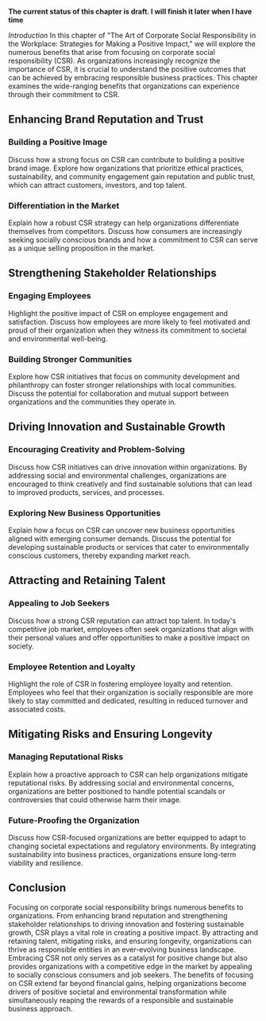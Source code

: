 **The current status of this chapter is draft. I will finish it later when I have time**

*Introduction* In this chapter of "The Art of Corporate Social Responsibility in the Workplace: Strategies for Making a Positive Impact," we will explore the numerous benefits that arise from focusing on corporate social responsibility (CSR). As organizations increasingly recognize the importance of CSR, it is crucial to understand the positive outcomes that can be achieved by embracing responsible business practices. This chapter examines the wide-ranging benefits that organizations can experience through their commitment to CSR.

Enhancing Brand Reputation and Trust
------------------------------------

### Building a Positive Image

Discuss how a strong focus on CSR can contribute to building a positive brand image. Explore how organizations that prioritize ethical practices, sustainability, and community engagement gain reputation and public trust, which can attract customers, investors, and top talent.

### Differentiation in the Market

Explain how a robust CSR strategy can help organizations differentiate themselves from competitors. Discuss how consumers are increasingly seeking socially conscious brands and how a commitment to CSR can serve as a unique selling proposition in the market.

Strengthening Stakeholder Relationships
---------------------------------------

### Engaging Employees

Highlight the positive impact of CSR on employee engagement and satisfaction. Discuss how employees are more likely to feel motivated and proud of their organization when they witness its commitment to societal and environmental well-being.

### Building Stronger Communities

Explore how CSR initiatives that focus on community development and philanthropy can foster stronger relationships with local communities. Discuss the potential for collaboration and mutual support between organizations and the communities they operate in.

Driving Innovation and Sustainable Growth
-----------------------------------------

### Encouraging Creativity and Problem-Solving

Discuss how CSR initiatives can drive innovation within organizations. By addressing social and environmental challenges, organizations are encouraged to think creatively and find sustainable solutions that can lead to improved products, services, and processes.

### Exploring New Business Opportunities

Explain how a focus on CSR can uncover new business opportunities aligned with emerging consumer demands. Discuss the potential for developing sustainable products or services that cater to environmentally conscious customers, thereby expanding market reach.

Attracting and Retaining Talent
-------------------------------

### Appealing to Job Seekers

Discuss how a strong CSR reputation can attract top talent. In today's competitive job market, employees often seek organizations that align with their personal values and offer opportunities to make a positive impact on society.

### Employee Retention and Loyalty

Highlight the role of CSR in fostering employee loyalty and retention. Employees who feel that their organization is socially responsible are more likely to stay committed and dedicated, resulting in reduced turnover and associated costs.

Mitigating Risks and Ensuring Longevity
---------------------------------------

### Managing Reputational Risks

Explain how a proactive approach to CSR can help organizations mitigate reputational risks. By addressing social and environmental concerns, organizations are better positioned to handle potential scandals or controversies that could otherwise harm their image.

### Future-Proofing the Organization

Discuss how CSR-focused organizations are better equipped to adapt to changing societal expectations and regulatory environments. By integrating sustainability into business practices, organizations ensure long-term viability and resilience.

Conclusion
----------

Focusing on corporate social responsibility brings numerous benefits to organizations. From enhancing brand reputation and strengthening stakeholder relationships to driving innovation and fostering sustainable growth, CSR plays a vital role in creating a positive impact. By attracting and retaining talent, mitigating risks, and ensuring longevity, organizations can thrive as responsible entities in an ever-evolving business landscape. Embracing CSR not only serves as a catalyst for positive change but also provides organizations with a competitive edge in the market by appealing to socially conscious consumers and job seekers. The benefits of focusing on CSR extend far beyond financial gains, helping organizations become drivers of positive societal and environmental transformation while simultaneously reaping the rewards of a responsible and sustainable business approach.
